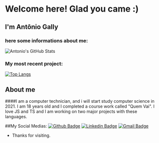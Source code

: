  
# Welcome here! Glad you came :)
 
## I'm Antônio Gally
### here some informations about me: 
 
![Antonio's GitHub Stats](https://github-readme-stats.vercel.app/api?username=AntonioGally&show_icons=true&theme=radical&include_all_commits=true)
### My most recent project: 
 [![Top Langs](https://github-readme-stats.vercel.app/api/top-langs/?username=AntonioGally&layout=demo)](https://github.com/AntonioGally/QuemVai_Front-End)
 
## About me 

####I am a computer technician, and i will start study computer science in 2021. I am 18 years old and I completed a course work called "Quem Vai". I love JS and TS and I am working on two major projects with these languages.

##My Social Medias:
[![Github Badge](https://img.shields.io/badge/-Github-000?style=flat-square&logo=Github&logoColor=white&link=https://github.com/AntonioGally)](https://github.com/AntonioGally)
[![Linkedin Badge](https://img.shields.io/badge/-LinkedIn-blue?style=flat-square&logo=Linkedin&logoColor=white&link=https://www.linkedin.com/in/antônio-gally-089bab180/)](https://www.linkedin.com/in/antônio-gally-089bab180/)
[![Gmail Badge](https://img.shields.io/badge/-Gmail-c14438?style=flat-square&logo=Gmail&logoColor=white&link=mailto:antonio.gally@gmail.com)](mailto:antonio.gally@gmail.com)
 
- Thanks for visiting. 
 
